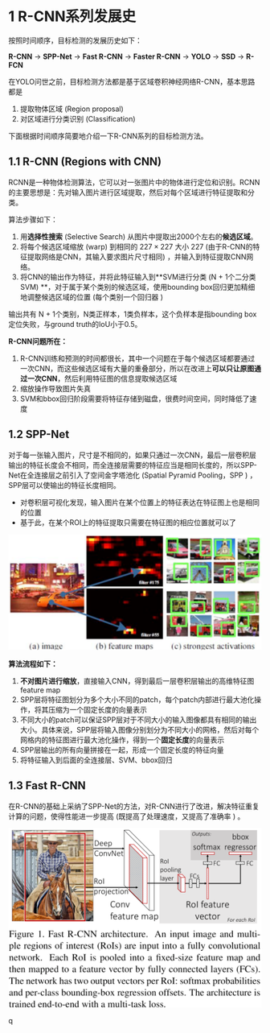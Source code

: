 # 1 R-CNN系列发展史

按照时间顺序，目标检测的发展历史如下：

**R-CNN** -> **SPP-Net** -> **Fast R-CNN** -> **Faster R-CNN** -> **YOLO** -> **SSD** -> **R-FCN**

在YOLO问世之前，目标检测方法都是基于区域卷积神经网络R-CNN，基本思路都是

1. 提取物体区域 (Region proposal) 
2. 对区域进行分类识别 (Classification) 

下面根据时间顺序简要地介绍一下R-CNN系列的目标检测方法。

## 1.1 R-CNN (Regions with CNN)

RCNN是一种物体检测算法，它可以对一张图片中的物体进行定位和识别。RCNN的主要思想是：先对输入图片进行区域提取，然后对每个区域进行特征提取和分类。

算法步骤如下：

1. 用**选择性搜索** (Selective Search) 从图片中提取出2000个左右的**候选区域**。
2. 将每个候选区域缩放 (warp) 到相同的 $227 \times 227$ 大小 227 (由于R-CNN的特征提取网络是CNN，其输入要求图片尺寸相同) ，并输入到特征提取CNN网络。
3. 将CNN的输出作为特征，并将此特征输入到**SVM进行分类 (N + 1个二分类SVM) **，对于属于某个类别的候选区域，使用bounding box回归更加精细地调整候选区域的位置 (每个类别一个回归器 ) 

输出共有 N + 1个类别，N类正样本，1类负样本，这个负样本是指bounding box定位失败，与ground truth的IoU小于0.5。

**R-CNN问题所在：**

1. R-CNN训练和预测的时间都很长，其中一个问题在于每个候选区域都要通过一次CNN，而这些候选区域有大量的重叠部分，所以在改进上**可以只让原图通过一次CNN**，然后利用特征图的信息提取候选区域
2. 缩放操作导致图片失真
3. SVM和bbox回归阶段需要将特征存储到磁盘，很费时间空间，同时降低了速度

## 1.2 SPP-Net 

对于每一张输入图片，尺寸是不相同的，如果只通过一次CNN，最后一层卷积层输出的特征长度会不相同，而全连接层需要的特征应当是相同长度的，所以SPP-Net在全连接层之前引入了空间金字塔池化 (Spatial Pyramid Pooling，SPP ) ，SPP层可以使输出的特征长度相同。

- 对卷积层可视化发现，输入图片在某个位置上的特征表达在特征图上也是相同的位置
- 基于此，在某个ROI上的特征提取只需要在特征图的相应位置就可以了

<img src="./.assets/image-20230730200459171.png" alt="image-20230730200459171" style="zoom: 50%;" />

**算法流程如下：**

1. **不对图片进行缩放**，直接输入CNN，得到最后一层卷积层输出的高维特征图feature map
2. SPP层将特征图划分为多个大小不同的patch，每个patch内部进行最大池化操作，将其压缩为一个固定长度的向量表示
3. 不同大小的patch可以保证SPP层对于不同大小的输入图像都具有相同的输出大小。具体来说，SPP层将输入图像分别划分为不同大小的网格，然后对每个网格内的特征图进行最大池化操作，得到一个**固定长度**的向量表示
4. SPP层输出的所有向量拼接在一起，形成一个固定长度的特征向量
5. 将特征输入到后面的全连接层、SVM、bbox回归

## 1.3 Fast R-CNN

在R-CNN的基础上采纳了SPP-Net的方法，对R-CNN进行了改进，解决特征重复计算的问题，使得性能进一步提高 (既提高了处理速度，又提高了准确率 ) 。

<img src="./.assets/image-20230730201825746.png" alt="image-20230730201825746" style="zoom:50%;" />

q